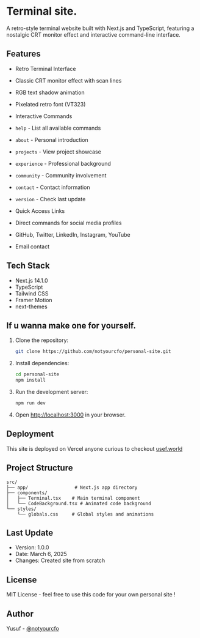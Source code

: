 # Terminal site.

A retro-style terminal website built with Next.js and TypeScript, featuring a nostalgic CRT monitor effect and interactive command-line interface.

## Features

  - Retro Terminal Interface
  - Classic CRT monitor effect with scan lines
  - RGB text shadow animation
  - Pixelated retro font (VT323)

-  Interactive Commands
  - `help` - List all available commands
  - `about` - Personal introduction
  - `projects` - View project showcase
  - `experience` - Professional background
  - `community` - Community involvement
  - `contact` - Contact information
  - `version` - Check last update

-  Quick Access Links
  - Direct commands for social media profiles
  - GitHub, Twitter, LinkedIn, Instagram, YouTube
  - Email contact

## Tech Stack

- Next.js 14.1.0
- TypeScript
- Tailwind CSS
- Framer Motion
- next-themes

## If u wanna make one for yourself.

1. Clone the repository:
   ```bash
   git clone https://github.com/notyourcfo/personal-site.git
   ```

2. Install dependencies:
   ```bash
   cd personal-site
   npm install
   ```

3. Run the development server:
   ```bash
   npm run dev
   ```

4. Open [http://localhost:3000](http://localhost:3000) in your browser.

## Deployment

This site is deployed on Vercel anyone curious to checkout [usef.world](usef.world)

## Project Structure

```
src/
├── app/                 # Next.js app directory
├── components/         
│   ├── Terminal.tsx    # Main terminal component
│   └── CodeBackground.tsx # Animated code background
└── styles/
    └── globals.css     # Global styles and animations
```

## Last Update

- Version: 1.0.0
- Date: March 6, 2025
- Changes: Created site from scratch

## License

MIT License - feel free to use this code for your own personal site !

## Author

Yusuf - [@notyourcfo](https://instagram.com/notyourcfo)
